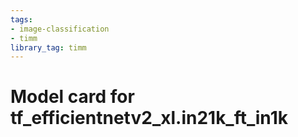 ```yaml
---
tags:
- image-classification
- timm
library_tag: timm
---
```

# Model card for tf_efficientnetv2_xl.in21k_ft_in1k